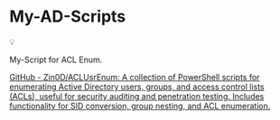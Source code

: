 # My-AD-Scripts

<aside>
💡

My-Script for ACL Enum.

</aside>

[GitHub - Zin0D/ACLUsrEnum: A collection of PowerShell scripts for enumerating Active Directory users, groups, and access control lists (ACLs), useful for security auditing and penetration testing. Includes functionality for SID conversion, group nesting, and ACL enumeration.](https://github.com/Zin0D/ACLUsrEnum/tree/main)